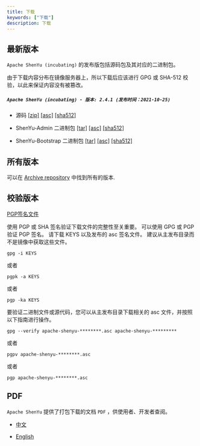 ```yaml
---
title: 下载
keywords: ["下载"]
description: 下载
---
```


## 最新版本

`Apache ShenYu (incubating)` 的发布版包括源码包及其对应的二进制包。

由于下载内容分布在镜像服务器上，所以下载后应该进行 GPG 或 SHA-512 校验，以此来保证内容没有被篡改。

##### `Apache ShenYu (incubating) - 版本: 2.4.1 (发布时间：2021-10-25)`

- 源码 [[zip]](https://www.apache.org/dyn/closer.lua/incubator/shenyu/2.4.1/apache-shenyu-incubating-2.4.1-src.zip) [[asc]](https://downloads.apache.org/incubator/shenyu/2.4.1/apache-shenyu-incubating-2.4.1-src.zip.asc) [[sha512]](https://downloads.apache.org/incubator/shenyu/2.4.1/apache-shenyu-incubating-2.4.1-src.zip.sha512)

- ShenYu-Admin 二进制包 [[tar]](https://www.apache.org/dyn/closer.lua/incubator/shenyu/2.4.1/apache-shenyu-incubating-2.4.1-admin-bin.tar.gz) [[asc]](https://downloads.apache.org/incubator/shenyu/2.4.1/apache-shenyu-incubating-2.4.1-admin-bin.tar.gz.asc) [[sha512]](https://downloads.apache.org/incubator/shenyu/2.4.1/apache-shenyu-incubating-2.4.1-admin-bin.tar.gz.sha512)

- ShenYu-Bootstrap 二进制包 [[tar]](https://www.apache.org/dyn/closer.lua/incubator/shenyu/2.4.1/apache-shenyu-incubating-2.4.1-bootstrap-bin.tar.gz) [[asc]](https://downloads.apache.org/incubator/shenyu/2.4.1/apache-shenyu-incubating-2.4.1-bootstrap-bin.tar.gz.asc) [[sha512]](https://downloads.apache.org/incubator/shenyu/2.4.1/apache-shenyu-incubating-2.4.1-bootstrap-bin.tar.gz.sha512)

## 所有版本

可以在 [Archive repository](https://archive.apache.org/dist/incubator/shenyu/) 中找到所有的版本.

## 校验版本

[PGP签名文件](https://downloads.apache.org/incubator/shenyu/KEYS)

使用 PGP 或 SHA 签名验证下载文件的完整性至关重要。
可以使用 GPG 或 PGP 验证 PGP 签名。
请下载 KEYS 以及发布的 asc 签名文件。
建议从主发布目录而不是镜像中获取这些文件。

```shell
gpg -i KEYS
```

或者

```shell
pgpk -a KEYS
```

或者

```shell
pgp -ka KEYS
```

要验证二进制文件或源代码，您可以从主发布目录下载相关的 asc 文件，并按照以下指南进行操作。

```shell
gpg --verify apache-shenyu-********.asc apache-shenyu-*********
```

或者

```shell
pgpv apache-shenyu-********.asc
```

或者

```shell
pgp apache-shenyu-********.asc
```

## PDF

`Apache ShenYu` 提供了打包下载的文档 `PDF` ，供使用者、开发者查阅。

* [中文](/pdf/apache_shenyu_docs_zh.pdf)

* [English](/pdf/apache_shenyu_docs_en.pdf)

